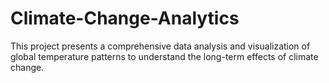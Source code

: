 # Climate-Change-Analytics
This project presents a comprehensive data analysis and visualization of global temperature patterns to understand the long-term effects of climate change.

